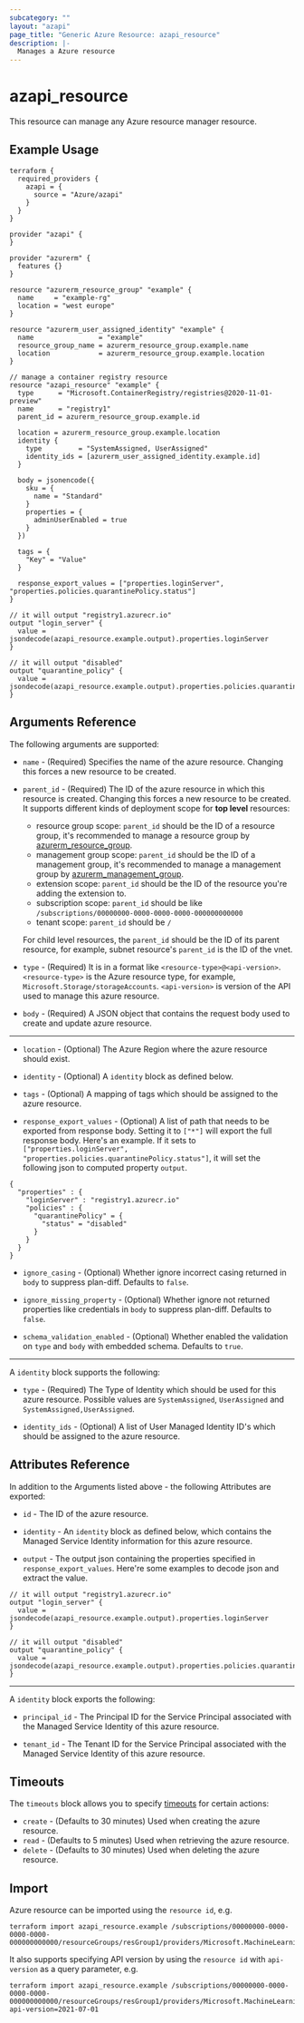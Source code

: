 ```yaml
---
subcategory: ""
layout: "azapi"
page_title: "Generic Azure Resource: azapi_resource"
description: |-
  Manages a Azure resource
---
```


# azapi_resource

This resource can manage any Azure resource manager resource.

## Example Usage

```hcl
terraform {
  required_providers {
    azapi = {
      source = "Azure/azapi"
    }
  }
}

provider "azapi" {
}

provider "azurerm" {
  features {}
}

resource "azurerm_resource_group" "example" {
  name     = "example-rg"
  location = "west europe"
}

resource "azurerm_user_assigned_identity" "example" {
  name                = "example"
  resource_group_name = azurerm_resource_group.example.name
  location            = azurerm_resource_group.example.location
}

// manage a container registry resource
resource "azapi_resource" "example" {
  type      = "Microsoft.ContainerRegistry/registries@2020-11-01-preview"
  name      = "registry1"
  parent_id = azurerm_resource_group.example.id

  location = azurerm_resource_group.example.location
  identity {
    type         = "SystemAssigned, UserAssigned"
    identity_ids = [azurerm_user_assigned_identity.example.id]
  }

  body = jsonencode({
    sku = {
      name = "Standard"
    }
    properties = {
      adminUserEnabled = true
    }
  })

  tags = {
    "Key" = "Value"
  }

  response_export_values = ["properties.loginServer", "properties.policies.quarantinePolicy.status"]
}

// it will output "registry1.azurecr.io"
output "login_server" {
  value = jsondecode(azapi_resource.example.output).properties.loginServer
}

// it will output "disabled"
output "quarantine_policy" {
  value = jsondecode(azapi_resource.example.output).properties.policies.quarantinePolicy.status
}
```

## Arguments Reference

The following arguments are supported:
* `name` - (Required) Specifies the name of the azure resource. Changing this forces a new resource to be created. 
* `parent_id` - (Required) The ID of the azure resource in which this resource is created. Changing this forces a new resource to be created. It supports different kinds of deployment scope for **top level** resources: 
    - resource group scope: `parent_id` should be the ID of a resource group, it's recommended to manage a resource group by [azurerm_resource_group](https://registry.terraform.io/providers/hashicorp/azurerm/latest/docs/resources/resource_group).
    - management group scope: `parent_id` should be the ID of a management group, it's recommended to manage a management group by [azurerm_management_group](https://registry.terraform.io/providers/hashicorp/azurerm/latest/docs/resources/management_group).
    - extension scope: `parent_id` should be the ID of the resource you're adding the extension to.
    - subscription scope: `parent_id` should be like `/subscriptions/00000000-0000-0000-0000-000000000000`
    - tenant scope: `parent_id` should be `/`

  For child level resources, the `parent_id` should be the ID of its parent resource, for example, subnet resource's `parent_id` is the ID of the vnet.

* `type` - (Required) It is in a format like `<resource-type>@<api-version>`. `<resource-type>` is the Azure resource type, for example, `Microsoft.Storage/storageAccounts`.
  `<api-version>` is version of the API used to manage this azure resource.

* `body` - (Required) A JSON object that contains the request body used to create and update azure resource. 

---
  
* `location` - (Optional) The Azure Region where the azure resource should exist. 
  
* `identity` - (Optional) A `identity` block as defined below. 

* `tags` - (Optional) A mapping of tags which should be assigned to the azure resource. 

* `response_export_values` - (Optional) A list of path that needs to be exported from response body.
  Setting it to `["*"]` will export the full response body.
  Here's an example. If it sets to `["properties.loginServer", "properties.policies.quarantinePolicy.status"]`, it will set the following json to computed property `output`.
```
{
  "properties" : {
    "loginServer" : "registry1.azurecr.io"
    "policies" : {
      "quarantinePolicy" = {
        "status" = "disabled"
      }
    }
  }
}
```

* `ignore_casing` - (Optional) Whether ignore incorrect casing returned in `body` to suppress plan-diff. Defaults to `false`.

* `ignore_missing_property` - (Optional) Whether ignore not returned properties like credentials in `body` to suppress plan-diff. Defaults to `false`.

* `schema_validation_enabled` - (Optional) Whether enabled the validation on `type` and `body` with embedded schema. Defaults to `true`.

---

A `identity` block supports the following:

* `type` - (Required) The Type of Identity which should be used for this azure resource. Possible values are `SystemAssigned`, `UserAssigned` and `SystemAssigned,UserAssigned`. 

* `identity_ids` - (Optional) A list of User Managed Identity ID's which should be assigned to the azure resource. 


## Attributes Reference

In addition to the Arguments listed above - the following Attributes are exported:

* `id` - The ID of the azure resource.

* `identity` - An `identity` block as defined below, which contains the Managed Service Identity information for this azure resource.

* `output` - The output json containing the properties specified in `response_export_values`. Here're some examples to decode json and extract the value.
```
// it will output "registry1.azurecr.io"
output "login_server" {
  value = jsondecode(azapi_resource.example.output).properties.loginServer
}

// it will output "disabled"
output "quarantine_policy" {
  value = jsondecode(azapi_resource.example.output).properties.policies.quarantinePolicy.status
}
```


---

A `identity` block exports the following:

* `principal_id` - The Principal ID for the Service Principal associated with the Managed Service Identity of this azure resource.

* `tenant_id` - The Tenant ID for the Service Principal associated with the Managed Service Identity of this azure resource.

## Timeouts

The `timeouts` block allows you to specify [timeouts](https://www.terraform.io/docs/configuration/resources.html#timeouts) for certain actions:

* `create` - (Defaults to 30 minutes) Used when creating the azure resource.
* `read` - (Defaults to 5 minutes) Used when retrieving the azure resource.
* `delete` - (Defaults to 30 minutes) Used when deleting the azure resource.

## Import

Azure resource can be imported using the `resource id`, e.g.

```shell
terraform import azapi_resource.example /subscriptions/00000000-0000-0000-0000-000000000000/resourceGroups/resGroup1/providers/Microsoft.MachineLearningServices/workspaces/workspace1/computes/cluster1
```

It also supports specifying API version by using the `resource id` with `api-version` as a query parameter, e.g.

```shell
terraform import azapi_resource.example /subscriptions/00000000-0000-0000-0000-000000000000/resourceGroups/resGroup1/providers/Microsoft.MachineLearningServices/workspaces/workspace1/computes/cluster1?api-version=2021-07-01
```
